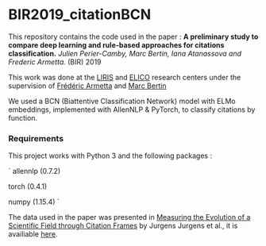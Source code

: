 # BIR2019_citationBCN

This repository contains the code used in the paper : **A preliminary study to compare deep learning and rule-based approaches for citations classification.** _Julien Perier-Camby, Marc Bertin, Iana Atanassova and Frederic Armetta._ (BIR) 2019

This work was done at the [LIRIS](https://liris.cnrs.fr/) and [ELICO](http://elico-recherche.ish-lyon.cnrs.fr/) research centers under the supervision of [Frédéric Armetta](https://liris.cnrs.fr/page-membre/frederic-armetta) and [Marc Bertin](http://elico-recherche.ish-lyon.cnrs.fr/membres/marc-bertin)

We used a BCN (Biattentive Classification Network) model with ELMo embeddings, implemented with AllenNLP & PyTorch, to classify citations by function.
 
### Requirements

This project works with Python 3 and the following packages :


`
allennlp (0.7.2)

torch (0.4.1)

numpy (1.15.4)
`


The data used in the paper was presented in [Measuring the Evolution of a Scientific Field through Citation Frames](http://jurgens.people.si.umich.edu/citation-function/) by Jurgens Jurgens et al., it is availiable [here](http://jurgens.people.si.umich.edu/citation-function/data/annotated-json-data.tar.gz). 



